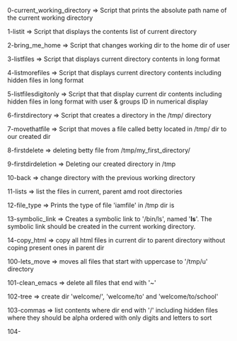 0-current_working_directory => Script that prints the absolute path name of the current working directory

1-listit => Script that displays the contents list of current directory

2-bring_me_home => Script that changes working dir to the home dir of user

3-listfiles => Script that displays current directory contents in long format

4-listmorefiles => Script that displays current directory contents including hidden files in long format

5-listfilesdigitonly => Script that that display current dir contents including hidden files in long format with user & groups ID in numerical display

6-firstdirectory => Script that creates a directory in the /tmp/ directory

7-movethatfile => Script that moves a file called betty located in /tmp/ dir to our created dir

8-firstdelete => deleting betty file from /tmp/my_first_directory/
 
9-firstdirdeletion => Deleting our created directory in /tmp

10-back => change directory with the previous working directory

11-lists => list the files in current, parent amd root directories

12-file_type =>  Prints the type of file 'iamfile' in /tmp dir is

13-symbolic_link => Creates a symbolic link to '/bin/ls', named '__ls__'. The symbolic link should be created in the current working directory.

14-copy_html => copy all html files in current dir to parent directory without coping present ones in parent dir

100-lets_move => moves all files that start with uppercase to '/tmp/u' directory

101-clean_emacs => delete all files that end with '~'

102-tree => create dir 'welcome/', 'welcome/to' and 'welcome/to/school'

103-commas => list contents where dir end with '/' including hidden files where they should be alpha ordered with only digits and letters to sort

104-